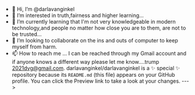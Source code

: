 - 👋 Hi, I’m @darlavanginkel
- 👀 I’m interested in truth,fairness and higher learning...
- 🌱 I’m currently learning that I'm not very knowledgeable in modern technology,and people no matter how close you are to them, are not to be trusted...
- 💞️ I’m looking to collaborate on the ins and outs of computer to keep myself from harm.
- 📫 How to reach me ...
I can be reached through my Gmail account and if anyone knows a different way please let me know....trump 2021dvg@gmail.com.
darlavanginkel/darlavanginkel is a ✨ special ✨ repository because its `README.md` (this file) appears on your GitHub profile.
You can click the Preview link to take a look at your changes.
--->
